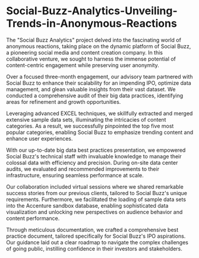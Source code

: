 # Social-Buzz-Analytics-Unveiling-Trends-in-Anonymous-Reactions
The "Social Buzz Analytics" project delved into the fascinating world of anonymous reactions, taking place on the dynamic platform of Social Buzz, a pioneering social media and content creation company. In this collaborative venture, we sought to harness the immense potential of content-centric engagement while preserving user anonymity.

Over a focused three-month engagement, our advisory team partnered with Social Buzz to enhance their scalability for an impending IPO, optimize data management, and glean valuable insights from their vast dataset. We conducted a comprehensive audit of their big data practices, identifying areas for refinement and growth opportunities.

Leveraging advanced EXCEL techniques, we skillfully extracted and merged extensive sample data sets, illuminating the intricacies of content categories. As a result, we successfully pinpointed the top five most popular categories, enabling Social Buzz to emphasize trending content and enhance user experiences.

With our up-to-date big data best practices presentation, we empowered Social Buzz's technical staff with invaluable knowledge to manage their colossal data with efficiency and precision. During on-site data center audits, we evaluated and recommended improvements to their infrastructure, ensuring seamless performance at scale.

Our collaboration included virtual sessions where we shared remarkable success stories from our previous clients, tailored to Social Buzz's unique requirements.
Furthermore, we facilitated the loading of sample data sets into the Accenture sandbox database, enabling sophisticated data visualization and unlocking new perspectives on audience behavior and content performance.

Through meticulous documentation, we crafted a comprehensive best practice document, tailored specifically for Social Buzz's IPO aspirations. Our guidance laid out a clear roadmap to navigate the complex challenges of going public, instilling confidence in their investors and stakeholders.
